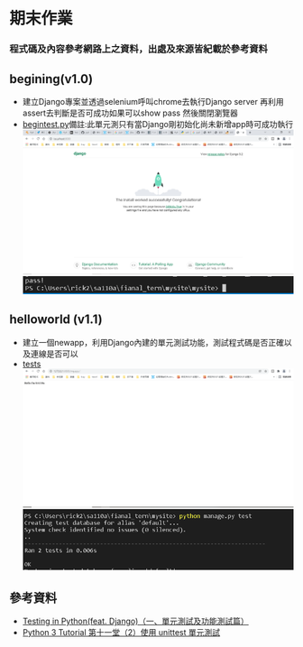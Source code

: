 # 期末作業
### 程式碼及內容參考網路上之資料，出處及來源皆紀載於參考資料
## begining(v1.0)
* 建立Django專案並透過selenium呼叫chrome去執行Django server 再利用assert去判斷是否可成功如果可以show pass 然後關閉瀏覽器
* [begintest.py](mysite/mysite/begin_test.py)備註:此單元測只有當Django剛初始化尚未新增app時可成功執行
![1](img/1.PNG)
![2](img/2.PNG)
## helloworld (v1.1)
* 建立一個newapp，利用Django內建的單元測試功能，測試程式碼是否正確以及連線是否可以
* [tests](mysite/myapp/tests.py)
![3](img/3.PNG)
![4](img/4.PNG)
## 參考資料
* [Testing in Python(feat. Django)（一、單元測試及功能測試篇）](https://medium.com/into-the-night/testing-in-python-feat-django-%E4%B8%80-%E5%96%AE%E5%85%83%E6%B8%AC%E8%A9%A6%E5%8F%8A%E5%8A%9F%E8%83%BD%E6%B8%AC%E8%A9%A6%E7%AF%87-94d68ef465e3)
* [Python 3 Tutorial 第十一堂（2）使用 unittest 單元測試](https://openhome.cc/Gossip/CodeData/PythonTutorial/UnitTestPy3.html)